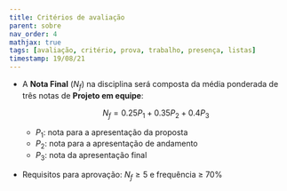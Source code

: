 ```yaml
---
title: Critérios de avaliação
parent: sobre
nav_order: 4
mathjax: true
tags: [avaliação, critério, prova, trabalho, presença, listas]
timestamp: 19/08/21
---
```


- A **Nota Final** ($N_{f}$) na disciplina será composta da média ponderada de três notas de **Projeto em equipe**:

    $$ N_f = 0.25 P_1 + 0.35 P_2 + 0.4 P_3 $$

  - $P_1$: nota para a apresentação da proposta
  - $P_2$: nota para a apresentação de andamento
  - $P_3$: nota da apresentação final

- Requisitos para aprovação: $N_f \ge 5$ e frequência $\ge$ 70%
